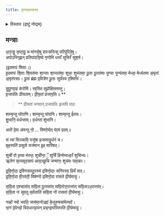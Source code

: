 ```yaml
---
title: पुण्याहवाचनम्
---
```


<details><summary>विस्तारः (द्रष्टुं नोद्यम्)</summary>

source: śrī vaikhānasa mantra praśnaḥ  
publisher: Sangendhi Dr. S. Muthu Batter & Thanjavur Dr. S. Sudarshan  
script: grantha 
</details>

## मन्त्राः

धा॒रा॒सु॒ स॒प्त॒सु॒ च मा॑नसे॒षु सरःसरित्सु परिपू॑रिते॒षु।  
अपोऽभिगृह्णन् प्रतिपा॑दयि॒ष्ये गृणोमि धत्ताँ सुचिरँ॑ सुश॒र्म।   

(इ॒दमापः॑ शिवाः।)  
इ॒दमापः॑ शि॒वाः शि॒वत॑माः शा॒न्ताः शा॒न्तत॑माः॒ शुभाः॒ शुभ॑तमाः॒ पू॒ताः पू॒तत॑माः पुण्याः 
पुण्य॑तमा॒ मेध्या॒ मेध्य॑तमा अ॒मृता॑ अ॒मृत॑रसाः। पू॒ता ब्र॑ह्म प॒वित्रे॑ण पू॒ताः सूर्य॑स्य र॒श्मिभिः॑। 

सु॒पु॒ण्या॒हं क॑रोमि। स्व॒स्ति सुप्रोक्षि॑तमस्तु।  
प्र॒जाप॑तिः प्रीयताम्। प्री॒य॒तां प्र॑जाप॒तिः॥ **

> ** प्रीयतां भगवान् प्रजापतिः इत्यपि पाठः

शाम्य॒न्तु घो॑राणि। शाम्य॒न्तु पा॑पानि। शाम्य॒न्तु ई॑तयः।  
शु॒भानि॒ वर्ध॑न्ताम्। व॒र्धन्तां शु॑भानि। 

अतो॑ दे॒वा अ॑वन्तु नो॒ ... विष्णो॒र्यत् प॑र॒मं प॒दम्॥ 

सं त्वा॑ सिञ्चामि॒ यजु॑षा प्र॒जामायु॒र्धनं॑ च।  
बृह॒स्पति॑ प्रसूतो यज॑मान इ॒ह मारि॑षत्।  

शुची॑ वो ह॒व्या म॑रुतः॒ शुची॑ना॒ँ॒ शुचिँ॑ हिनोम्यध्व॒रँ शुचि॑भ्यः।  
ऋ॒तेन॑ स॒त्यमृत॒साप॑ आय॒ञ्छुचि॑ जन्मानः॒ शुच॑यः पाव॒काः। 

द्र॒वि॒णो॒दा द्रवि॑णसस्तु॒रस्य॑ द्रविणो॒दाः सनि॑रस्य॒ प्रियँ॑ सत्।  
द्र॒वि॒णो॒दा वी॒रव॑ती॒ विष॑ण्णो द्रविणो॒दा रा॑सते दी॒र्घमायुः॑। 

स॒वि॒ता प॒श्चाता॑त् सवि॒ता पु॒रस्ता॑त् सवि॒तोत्त॒रात्ता॑त् सवि॒ताऽध॒रात्ता॑त्।  
स॒वि॒ता नः॑ सुवतु स॒र्वतातिं सवि॒ता नो॑ रासतां दी॒र्घमायुः॑।

नव्हो॑ नवो भवति॒ जाय॑मा॒नोऽह्नां॑ के॒तुरु॒षसा॑मेत्यग्रे॑।  
भा॒गं दे॒वेभ्यो॒ विद॑धात्या॒यन् प्रच॒न्द्रमा॑स्तिरति दी॒र्घमायुः॑। 







